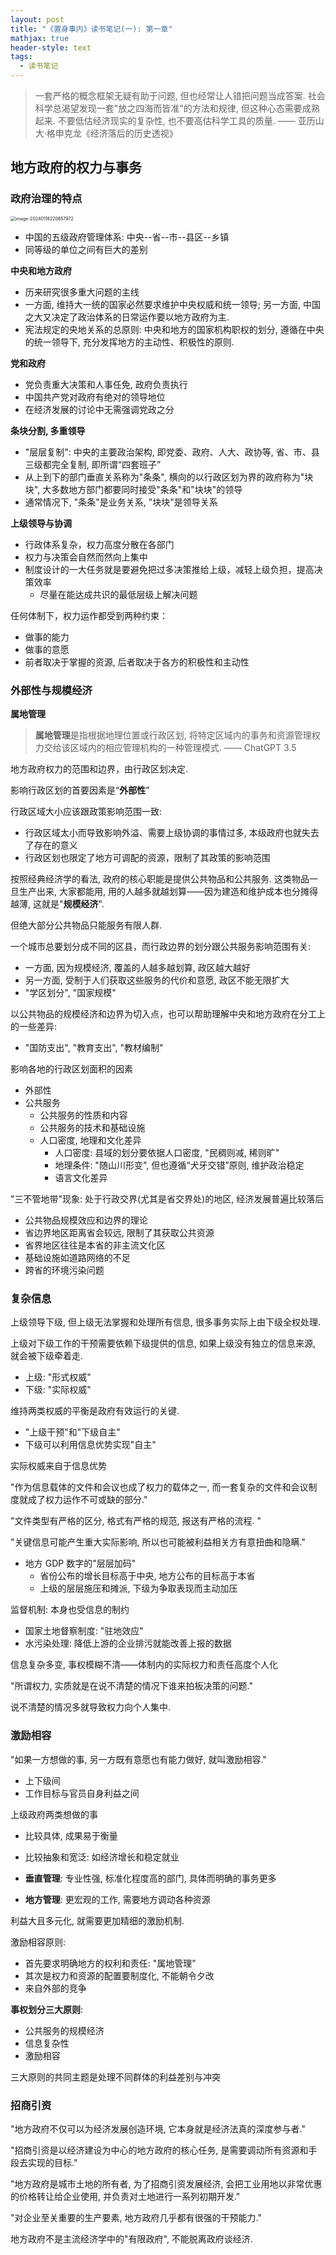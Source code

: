 ```yaml
---
layout: post
title: "《置身事内》读书笔记(一): 第一章"
mathjax: true
header-style: text
tags: 
  - 读书笔记
---
```




> 一套严格的概念框架无疑有助于问题, 但也经常让人错把问题当成答案. 社会科学总渴望发现一套"放之四海而皆准"的方法和规律, 但这种心态需要成熟起来. 不要低估经济现实的复杂性, 也不要高估科学工具的质量. —— 亚历山大·格申克龙《经济落后的历史透视》



## 地方政府的权力与事务



### 政府治理的特点

<img src="https://raw.githubusercontent.com/KaiserTT/KaiserTT.github.io/master/img/readnote/image-20240118220657972.png" alt="image-20240118220657972" style="zoom:50%;" />

- 中国的五级政府管理体系: 中央--省--市--县区--乡镇
- 同等级的单位之间有巨大的差别



**中央和地方政府**

- 历来研究很多重大问题的主线
- 一方面, 维持大一统的国家必然要求维护中央权威和统一领导; 另一方面, 中国之大又决定了政治体系的日常运作要以地方政府为主. 
- 宪法规定的央地关系的总原则: 中央和地方的国家机构职权的划分, 遵循在中央的统一领导下, 充分发挥地方的主动性、积极性的原则.



**党和政府**

- 党负责重大决策和人事任免, 政府负责执行
- 中国共产党对政府有绝对的领导地位
- 在经济发展的讨论中无需强调党政之分



**条块分割, 多重领导**

- "层层复制": 中央的主要政治架构, 即党委、政府、人大、政协等, 省、市、县三级都完全复制, 即所谓“四套班子”
- 从上到下的部门垂直关系称为"条条", 横向的以行政区划为界的政府称为"块块", 大多数地方部门都要同时接受"条条"和"块块"的领导
- 通常情况下, "条条"是业务关系, "块块"是领导关系



**上级领导与协调**

- 行政体系复杂，权力高度分散在各部门
- 权力与决策会自然而然向上集中
- 制度设计的一大任务就是要避免把过多决策推给上级，减轻上级负担，提高决策效率
  - 尽量在能达成共识的最低层级上解决问题



任何体制下，权力运作都受到两种约束：

- 做事的能力
- 做事的意愿
- 前者取决于掌握的资源, 后者取决于各方的积极性和主动性



### 外部性与规模经济

**属地管理**

> **属地管理**是指根据地理位置或行政区划, 将特定区域内的事务和资源管理权力交给该区域内的相应管理机构的一种管理模式. —— ChatGPT 3.5

地方政府权力的范围和边界，由行政区划决定.

影响行政区划的首要因素是“**外部性**”

行政区域大小应该跟政策影响范围一致: 

- 行政区域太小而导致影响外溢、需要上级协调的事情过多, 本级政府也就失去了存在的意义
- 行政区划也限定了地方可调配的资源，限制了其政策的影响范围



按照经典经济学的看法, 政府的核心职能是提供公共物品和公共服务. 这类物品一旦生产出来, 大家都能用, 用的人越多就越划算——因为建造和维护成本也分摊得越薄, 这就是"**规模经济**".

但绝大部分公共物品只能服务有限人群.

一个城市总要划分成不同的区县，而行政边界的划分跟公共服务影响范围有关:

- 一方面, 因为规模经济, 覆盖的人越多越划算, 政区越大越好
- 另一方面, 受制于人们获取这些服务的代价和意愿, 政区不能无限扩大
- "学区划分", "国家规模"



以公共物品的规模经济和边界为切入点，也可以帮助理解中央和地方政府在分工上的一些差异:

- "国防支出", "教育支出", "教材编制"



影响各地的行政区划面积的因素

- 外部性
- 公共服务
  - 公共服务的性质和内容
  - 公共服务的技术和基础设施
  - 人口密度, 地理和文化差异
    - 人口密度: 县域的划分要依据人口密度, "民稠则减, 稀则旷"
    - 地理条件: "随山川形变", 但也遵循“犬牙交错”原则, 维护政治稳定
    - 语言文化差异



"三不管地带"现象: 处于行政交界(尤其是省交界处)的地区, 经济发展普遍比较落后

- 公共物品规模效应和边界的理论
- 省边界地区距离省会较远, 限制了其获取公共资源
- 省界地区往往是本省的非主流文化区
- 基础设施如道路网络的不足
- 跨省的环境污染问题



### 复杂信息



上级领导下级, 但上级无法掌握和处理所有信息, 很多事务实际上由下级全权处理. 

上级对下级工作的干预需要依赖下级提供的信息, 如果上级没有独立的信息来源, 就会被下级牵着走.

- 上级: "形式权威"
- 下级: "实际权威"

维持两类权威的平衡是政府有效运行的关键.

- "上级干预"和"下级自主"
- 下级可以利用信息优势实现"自主"

实际权威来自于信息优势



"作为信息载体的文件和会议也成了权力的载体之一, 而一套复杂的文件和会议制度就成了权力运作不可或缺的部分."

"文件类型有严格的区分, 格式有严格的规范, 报送有严格的流程. "



"关键信息可能产生重大实际影响, 所以也可能被利益相关方有意扭曲和隐瞒."

- 地方 GDP 数字的"层层加码"
  - 省份公布的增长目标高于中央, 地方公布的目标高于本省
  - 上级的层层施压和摊派, 下级为争取表现而主动加压



监督机制: 本身也受信息的制约

- 国家土地督察制度: "驻地效应"
- 水污染处理: 降低上游的企业排污就能改善上报的数据



信息复杂多变, 事权模糊不清——体制内的实际权力和责任高度个人化

"所谓权力, 实质就是在说不清楚的情况下谁来拍板决策的问题."

说不清楚的情况多就导致权力向个人集中.



### 激励相容



"如果一方想做的事, 另一方既有意愿也有能力做好, 就叫激励相容."

- 上下级间
- 工作目标与官员自身利益之间



上级政府两类想做的事

- 比较具体,  成果易于衡量
- 比较抽象和宽泛: 如经济增长和稳定就业



- **垂直管理**: 专业性强, 标准化程度高的部门, 具体而明确的事务更多
- **地方管理**: 更宏观的工作, 需要地方调动各种资源

利益大且多元化, 就需要更加精细的激励机制.



激励相容原则:

- 首先要求明确地方的权利和责任: "属地管理"
- 其次是权力和资源的配置要制度化, 不能朝令夕改
- 来自外部的竞争



**事权划分三大原则**:

- 公共服务的规模经济
- 信息复杂性
- 激励相容

三大原则的共同主题是处理不同群体的利益差别与冲突



### 招商引资



"地方政府不仅可以为经济发展创造环境, 它本身就是经济法真的深度参与者."

"招商引资是以经济建设为中心的地方政府的核心任务, 是需要调动所有资源和手段去实现的目标."

"地方政府是城市土地的所有者, 为了招商引资发展经济, 会把工业用地以非常优惠的价格转让给企业使用, 并负责对土地进行一系列初期开发."

"对企业至关重要的生产要素, 地方政府几乎都有很强的干预能力."

地方政府不是主流经济学中的"有限政府", 不能脱离政府谈经济.